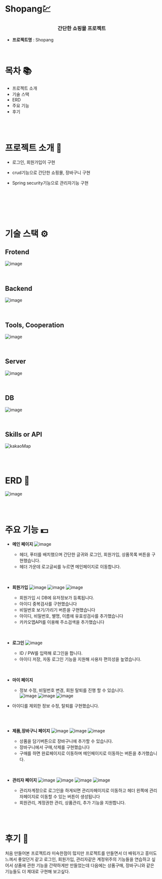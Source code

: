 # Shopang💹
<p align="center">
</p>
<h3 align="center"><strong>간단한 쇼핑몰 프로젝트</strong></h3>


- **프로젝트명** : Shopang

<br/>

# 목차 📚
- <a>프로젝트 소개</a>
- <a>기술 스택
- <a>ERD
- <a>주요 기능
- <a>후기</a>

<br/>
<br/>

# 프로젝트 소개 🔎

- 로그인, 회원가입이 구현
- crud기능으로 간단한 쇼핑몰, 장바구니 구현
- Spring security기능으로 관리자기능 구현

  
  <br/>
  <br/>



<br/>
<br/>

# 기술 스택 ⚙

## Frotend
![image](https://github.com/user-attachments/assets/59519084-0a14-45c5-8fb3-9219e600b6bf)

<br/>

## Backend
![image](https://github.com/user-attachments/assets/b5d04cd3-548f-4b6c-8443-ad512e63186c)

<br/>

## Tools, Cooperation
![image](https://github.com/user-attachments/assets/3c58014d-d840-4544-a698-91b05ca026fc)

<br/>

## Server
![image](https://github.com/user-attachments/assets/751b65cd-cdb2-4ab6-a3a7-b3b4627cd8eb)

<br/>

## DB
![image](https://github.com/user-attachments/assets/0cf6b563-bfd7-400f-969f-30c77731bb6d)

<br/>

## Skills or API
![kakaoMap](https://github.com/user-attachments/assets/8e3a95ec-11aa-4c78-ada1-5140860cd39d)


<br/><br/>

# ERD 📝
![image](https://github.com/user-attachments/assets/8181cd50-56da-4d94-baa9-6b02487818be)

<br/><br/>
# 주요 기능 💵

- **메인 페이지**
  ![image](https://github.com/user-attachments/assets/a2bf713d-15a6-45e4-8d37-b5a105140ba6)
  

  - 헤더, 푸터를 배치했으며 간단한 글귀와 로그인, 회원가입, 상품목록 버튼을 구현했습니다.
  - 헤더 가운데 로고글씨를 누르면 메인페이지로 이동합니다.
 
  <br/>
  <br/>

- **회원가입**
 ![image](https://github.com/user-attachments/assets/49219a87-3951-470f-99de-61e416a314f9)
 ![image](https://github.com/user-attachments/assets/180ef1f7-c03f-458b-a744-47d461d10325)
 ![image](https://github.com/user-attachments/assets/166b8754-5f7c-4899-9b1e-8b9368f0d315)




  - 회원가입 시 DB에 유저정보가 등록됩니다.<br/>
  - 아이디 중복검사를 구현했습니다
  - 비밀번호 보기/가리기 버튼을 구현했습니다
  - 아이디, 비밀번호, 별명, 이름에 유효성검사를 추가했습니다
  - 카카오맵API를 이용해 주소검색을 추가했습니다
  <br/>
  <br/>

  
- **로그인**
![image](https://github.com/user-attachments/assets/c7875d88-4344-40f1-b2d2-36194d15d2c2)

  - ID / PW를 입력해 로그인을 합니다.
  - 아이디 저장, 자동 로그인 기능을 지원해 사용자 편의성을 높였습니다.
 
  <br/>
  <br/>
  
- **마이 페이지**
  - 정보 수정, 비밀번호 변경, 회원 탈퇴를 진행 할 수 있습니다.<br>
  ![image](https://github.com/user-attachments/assets/76b293c9-bbb2-477d-95fa-e18d29037cce)
  ![image](https://github.com/user-attachments/assets/93e22380-9b3a-4578-8323-4f9284ea5794)
  ![image](https://github.com/user-attachments/assets/7ee92ecf-65f9-46e2-9213-eb22840275bb)
 
 - 아이디를 제외한 정보 수정, 탈퇴를 구현했습니다. 



  <br/>
  <br/>

- **제품,장바구니 페이지**
  ![image](https://github.com/user-attachments/assets/bd136d83-741e-4e64-b4e9-a5c0493c8cbd)
  ![image](https://github.com/user-attachments/assets/54521309-f859-4372-bfea-bee78faed5df)
  ![image](https://github.com/user-attachments/assets/1b0884d8-733a-4f9f-8841-31f3b4db49ad)



  - 상품을 담기버튼으로 장바구니에 추가할 수 있습니다.
  - 장바구니에서 구매,삭제를 구현했습니다
  - 구매를 하면 완료페이지로 이동하며 메인페이지로 이동하는 버튼을 추가했습니다.
  

  <br/>
  <br/>
  


- **관리자 페이지**
  ![image](https://github.com/user-attachments/assets/b4556871-d609-4b52-b8ec-3a673fdec30f)
  ![image](https://github.com/user-attachments/assets/99d2c565-23c1-4f5a-8c10-1a06db35c030)
  ![image](https://github.com/user-attachments/assets/48383d4f-a846-4677-ab85-274fed34669e)
  ![image](https://github.com/user-attachments/assets/3cba03d9-a5c0-4b53-b1e8-b6f7ed1dc67f)



  - 관리자계정으로 로그인을 하게되면 관리자페이지로 이동하고 헤더 왼쪽에 관리자페이지로 이동할 수 있는 버튼이 생성됩니다
  - 회원관리, 계정권한 관리, 상품관리, 추가 기능을 지원합니다.
  
  
    
    

<br/>
<br/>

# 후기 🧐
처음 만들어본 프로젝트라 미숙한점이 많지만 프로젝트를 만들면서 더 배워가고 흥미도 느껴서 좋았던거 같고 
로그인, 회원가입, 관리자같은 계정위주의 기능들을 연습하고 싶어서 상품에 관한 기능을 간략하게만 만들었는데
다음에는 상품구매, 장바구니와 같은 기능들도 더 제대로 구현해 보고싶다.
<br/><br/>

